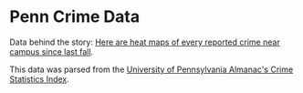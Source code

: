 # Penn Crime Data

Data behind the story: [Here are heat maps of every reported crime near campus since last fall](http://www.thedp.com/article/2017/10/here-are-heat-maps-of-every-reported-crime-near-campus-since-last-fall).

This data was parsed from the [University of Pennsylvania Almanac's Crime Statistics Index](http://www.upenn.edu/almanac/crimes-index.html).
